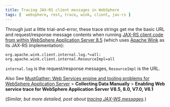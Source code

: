```yaml
---
title: Tracing JAX-RS client messages in WebSphere
tags: [  websphere, rest, trace, wink, client, jax-rs ]
---
```

Through just a little trial-and-error, these trace strings get me the basic URL and request/response message contents when running [JAX-RS client code from within WebSphere Application Server 8.5](http://www-01.ibm.com/support/knowledgecenter/SSAW57_8.5.5/com.ibm.websphere.nd.multiplatform.doc/ae/twbs_jaxrs_impl_client_winkrestclient.html) (which uses [Apache Wink](http://wink.apache.org/1.0/html/6.1%20Getting%20Started%20with%20Apache%20Wink%20Client.html) as its JAX-RS implementation):

`org.apache.wink.client.internal.log.*=all: org.apache.wink.client.internal.ResourceImpl=all`

`internal.log` is the request/response messages, `ResourceImpl` is the URL.

Also See [MustGather: Web Services engine and tooling problems for WebSphere Application Server](http://www-01.ibm.com/support/docview.wss?uid=swg21198363) > **Collecting Data Manually** > **Enabling Web service trace for WebSphere Application Server V8.5, 8.0, V7.0, V6.1**

(_Similar, but more detailed, post about [tracing JAX-WS messages](https://www.ibm.com/developerworks/community/blogs/Dougclectica/entry/capturing_web_service_jax_ws_messages_in_websphere)._)
